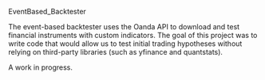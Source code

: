 EventBased_Backtester
 
The event-based backtester uses the Oanda API to download and test financial instruments with custom indicators. The goal of this project was to write code that would allow us to test initial trading hypotheses without relying on third-party libraries (such as yfinance and quantstats).

A work in progress. 

